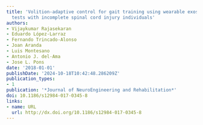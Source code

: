 ```yaml
---
title: 'Volition-adaptive control for gait training using wearable exoskeleton: preliminary
  tests with incomplete spinal cord injury individuals'
authors:
- Vijaykumar Rajasekaran
- Eduardo López-Larraz
- Fernando Trincado-Alonso
- Joan Aranda
- Luis Montesano
- Antonio J. del-Ama
- Jose L. Pons
date: '2018-01-01'
publishDate: '2024-10-18T10:42:48.286209Z'
publication_types:
- 1
publication: '*Journal of NeuroEngineering and Rehabilitation*'
doi: 10.1186/s12984-017-0345-8
links:
- name: URL
  url: http://dx.doi.org/10.1186/s12984-017-0345-8
---
```

